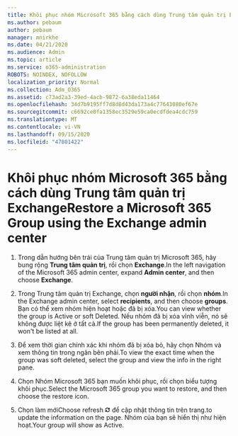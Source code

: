 ```yaml
---
title: Khôi phục nhóm Microsoft 365 bằng cách dùng Trung tâm quản trị Exchange
ms.author: pebaum
author: pebaum
manager: mnirkhe
ms.date: 04/21/2020
ms.audience: Admin
ms.topic: article
ms.service: o365-administration
ROBOTS: NOINDEX, NOFOLLOW
localization_priority: Normal
ms.collection: Adm_O365
ms.assetid: c73ad2a3-39ed-4acb-9872-6a38eda11464
ms.openlocfilehash: 34d7b9195ff7d8d8d43da173a4c77643080ef67e
ms.sourcegitcommit: c6692ce0fa1358ec3529e59ca0ecdfdea4cdc759
ms.translationtype: MT
ms.contentlocale: vi-VN
ms.lasthandoff: 09/15/2020
ms.locfileid: "47801422"
---
```

# <a name="restore-a-microsoft-365-group-using-the-exchange-admin-center"></a><span data-ttu-id="7a119-102">Khôi phục nhóm Microsoft 365 bằng cách dùng Trung tâm quản trị Exchange</span><span class="sxs-lookup"><span data-stu-id="7a119-102">Restore a Microsoft 365 Group using the Exchange admin center</span></span>

1. <span data-ttu-id="7a119-103">Trong dẫn hướng bên trái của Trung tâm quản trị Microsoft 365, hãy bung rộng **Trung tâm quản trị**, rồi chọn **Exchange**.</span><span class="sxs-lookup"><span data-stu-id="7a119-103">In the left navigation of the Microsoft 365 admin center, expand **Admin center**, and then choose **Exchange**.</span></span>
    
2. <span data-ttu-id="7a119-104">Trong Trung tâm quản trị Exchange, chọn **người nhận**, rồi chọn **nhóm**.</span><span class="sxs-lookup"><span data-stu-id="7a119-104">In the Exchange admin center, select **recipients**, and then choose **groups**.</span></span> <span data-ttu-id="7a119-105">Bạn có thể xem nhóm hiện hoạt hoặc đã bị xóa.</span><span class="sxs-lookup"><span data-stu-id="7a119-105">You can view whether the group is Active or soft Deleted.</span></span> <span data-ttu-id="7a119-106">Nếu nhóm đã bị xóa vĩnh viễn, nó sẽ không được liệt kê ở tất cả.</span><span class="sxs-lookup"><span data-stu-id="7a119-106">If the group has been permanently deleted, it won't be listed at all.</span></span>
    
3. <span data-ttu-id="7a119-107">Để xem thời gian chính xác khi nhóm đã bị xóa bỏ, hãy chọn Nhóm và xem thông tin trong ngăn bên phải.</span><span class="sxs-lookup"><span data-stu-id="7a119-107">To view the exact time when the group was soft deleted, select the group and view the info in the right pane.</span></span>
    
4. <span data-ttu-id="7a119-108">Chọn Nhóm Microsoft 365 bạn muốn khôi phục, rồi chọn biểu tượng khôi phục.</span><span class="sxs-lookup"><span data-stu-id="7a119-108">Select the Microsoft 365 group you want to restore, and then choose the restore icon.</span></span>
    
5. <span data-ttu-id="7a119-109">Chọn làm mới</span><span class="sxs-lookup"><span data-stu-id="7a119-109">Choose refresh</span></span> ![Biểu tượng làm mới](media/6464df90-2a91-4c1f-92a6-9a38c7696ac3.gif) <span data-ttu-id="7a119-111">để cập nhật thông tin trên trang.</span><span class="sxs-lookup"><span data-stu-id="7a119-111">to update the information on the page.</span></span> <span data-ttu-id="7a119-112">Nhóm của bạn sẽ hiển thị như hiện hoạt.</span><span class="sxs-lookup"><span data-stu-id="7a119-112">Your group will show as Active.</span></span> 
    

